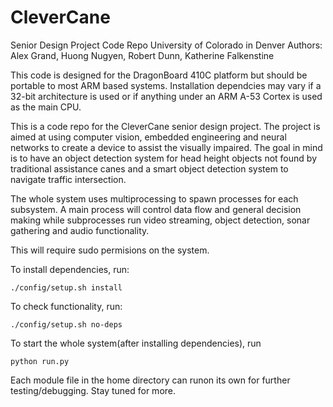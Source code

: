 # CleverCane
Senior Design Project Code Repo
University of Colorado in Denver
Authors: Alex Grand, Huong Nugyen, Robert Dunn, Katherine Falkenstine

This code is designed for the DragonBoard 410C platform but should be portable to most ARM based systems. Installation dependcies may vary if a 32-bit architecture is used or if anything under an ARM A-53 Cortex is used as the main CPU. 

This is a code repo for the CleverCane senior design project. The project is aimed at using computer vision, embedded engineering and neural networks to create a device to assist the visually impaired.
The goal in mind is to have an object detection system for head height objects not found by traditional assistance canes and a smart object detection system to navigate traffic intersection. 

The whole system uses multiprocessing to spawn processes for each subsystem. A main process will control data flow and general decision making while subprocesses run video streaming, object detection, sonar gathering and audio functionality. 

This will require sudo permisions on the system. 

To install dependencies, run:
```
./config/setup.sh install
```

To check functionality, run:
```
./config/setup.sh no-deps
```

To start the whole system(after installing dependencies), run
```
python run.py
```

Each module file in the home directory can runon its own for further testing/debugging.
Stay tuned for more. 
